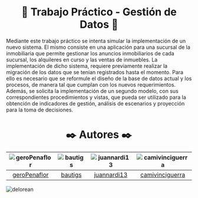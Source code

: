 <h1 align="center"> 📝 Trabajo Práctico - Gestión de Datos 📝 </h1>

Mediante este trabajo práctico se intenta simular la implementación de un nuevo
sistema. El mismo consiste en una aplicación para una sucursal de la inmobiliaria que
permite gestionar los anuncios inmobiliarios de cada sucursal, los alquileres en curso y
las ventas de inmuebles.
La implementación de dicho sistema, requiere previamente realizar la migración de los
datos que se tenían registrados hasta el momento. Para ello es necesario que se
reformule el diseño de la base de datos actual y los procesos, de manera tal que cumplan
con los nuevos requerimientos.
Además, se solicita la implementación de un segundo modelo, con sus correspondientes
procedimientos y vistas, que pueda ser utilizado para la obtención de indicadores de
gestión, análisis de escenarios y proyección para la toma de decisiones.

## <h1 align="center"> ✒️ Autores ✒️ </h1>

| ![geroPenaflor](https://avatars.githubusercontent.com/u/102915702?v=4) | ![bautigs](https://avatars.githubusercontent.com/u/102747012?v=4) | ![juannardi13](https://avatars.githubusercontent.com/u/102627173?v=4) | ![camivinciguerra](https://avatars.githubusercontent.com/u/83617190?v=4) |
|:-------------------------------------:|:-------------------------------------:|:-------------------------------------:|:-------------------------------------:|
| [geroPenaflor](https://github.com/geroPenaflor) <br> | [bautigs](https://github.com/bautigs) <br> | [juannardi13](https://github.com/juannardi13) <br> | [camivinciguerra](https://github.com/camivinciguerra) |

![delorean](./images/delorean.gif)
